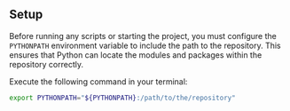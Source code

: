 ## Setup

Before running any scripts or starting the project, you must configure the `PYTHONPATH` environment variable to include the path to the repository. This ensures that Python can locate the modules and packages within the repository correctly.

Execute the following command in your terminal:

```bash
export PYTHONPATH="${PYTHONPATH}:/path/to/the/repository"
```